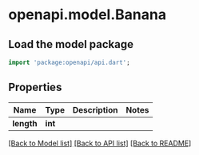 # openapi.model.Banana

## Load the model package
```dart
import 'package:openapi/api.dart';
```

## Properties
Name | Type | Description | Notes
------------ | ------------- | ------------- | -------------
**length** | **int** |  | 

[[Back to Model list]](../README.md#documentation-for-models) [[Back to API list]](../README.md#documentation-for-api-endpoints) [[Back to README]](../README.md)


